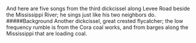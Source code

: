 And here are five songs from the third dickcissel along Levee Road beside the Mississippi River; he sings just like his two neighbors do.
#####Background
Another dickcissel, great crested flycatcher; the low frequency rumble is from the Cora coal works, and from barges along the Mississippi that are loading coal.

